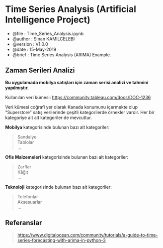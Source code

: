 # Time Series Analysis (Artificial Intelligence Project)

* @file     : Time_Series_Analysis.ipynb
* @author   : Sinan KAMILCELEBI
* @version  : V1.0.0
* @date     : 15-May-2019
* @brief    : Time Series Analysis (ARIMA) Example.

## Zaman Serileri Analizi

__Bu uygulamada mobilya satışları için zaman serisi analizi ve tahmini yapılmıştır.__

Kullanılan veri kümesi: https://community.tableau.com/docs/DOC-1236   

Veri kümesi coğrafi yer olarak Kanada konumunu içermekte olup "Superstore" satış verilerinde çeşitli kategorilerde örnekler vardır. Her bir kategoriye ait alt kategoriler de mevcuttur.                                                     

__Mobilya__ kategorisinde bulunan bazı alt kategoriler:    
> Sandalye   
Tablolar   
...  

__Ofis Malzemeleri__ kategorisinde bulunan bazı alt kategoriler:    
> Zarflar  
Kâğıt   
...  

__Teknoloji__ kategorisinde bulunan bazı alt kategoriler:    
> Telefonlar   
Aksesuarlar   
...  


## Referanslar

> https://www.digitalocean.com/community/tutorials/a-guide-to-time-series-forecasting-with-arima-in-python-3
